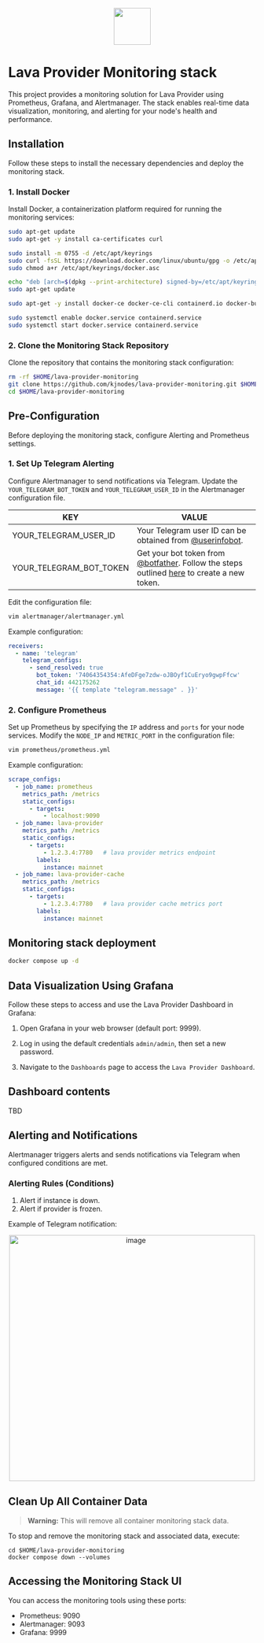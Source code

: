 <p align="center">
  <img height="75" height="auto" src="https://services.kjnodes.com/assets/images/logos/lava.png">
</p>

# Lava Provider Monitoring stack

This project provides a monitoring solution for Lava Provider using Prometheus, Grafana, and Alertmanager. The stack enables real-time data visualization, monitoring, and alerting for your node's health and performance.

## Installation

Follow these steps to install the necessary dependencies and deploy the monitoring stack.

### 1. Install Docker

Install Docker, a containerization platform required for running the monitoring services:

```bash
sudo apt-get update
sudo apt-get -y install ca-certificates curl

sudo install -m 0755 -d /etc/apt/keyrings
sudo curl -fsSL https://download.docker.com/linux/ubuntu/gpg -o /etc/apt/keyrings/docker.asc
sudo chmod a+r /etc/apt/keyrings/docker.asc

echo "deb [arch=$(dpkg --print-architecture) signed-by=/etc/apt/keyrings/docker.asc] https://download.docker.com/linux/ubuntu $(. /etc/os-release && echo "$VERSION_CODENAME") stable" | sudo tee /etc/apt/sources.list.d/docker.list > /dev/null
sudo apt-get update

sudo apt-get -y install docker-ce docker-ce-cli containerd.io docker-buildx-plugin docker-compose-plugin

sudo systemctl enable docker.service containerd.service
sudo systemctl start docker.service containerd.service
```

### 2. Clone the Monitoring Stack Repository

Clone the repository that contains the monitoring stack configuration:

```bash
rm -rf $HOME/lava-provider-monitoring
git clone https://github.com/kjnodes/lava-provider-monitoring.git $HOME/lava-provider-monitoring
cd $HOME/lava-provider-monitoring
```

## Pre-Configuration

Before deploying the monitoring stack, configure Alerting and Prometheus settings.

### 1. Set Up Telegram Alerting

Configure Alertmanager to send notifications via Telegram. Update the `YOUR_TELEGRAM_BOT_TOKEN` and `YOUR_TELEGRAM_USER_ID` in the Alertmanager configuration file.

| KEY | VALUE |
|---------------|-------------|
| YOUR_TELEGRAM_USER_ID | Your Telegram user ID can be obtained from [@userinfobot](https://t.me/userinfobot). |
| YOUR_TELEGRAM_BOT_TOKEN | Get your bot token from [@botfather](https://telegram.me/botfather). Follow the steps outlined [here](https://core.telegram.org/bots#6-botfather) to create a new token. |

Edit the configuration file:

```bash
vim alertmanager/alertmanager.yml
```

Example configuration:

```yml
receivers:
  - name: 'telegram'
    telegram_configs:
      - send_resolved: true
        bot_token: '74064354354:AfeDFge7zdw-oJBOyf1CuEryo9gwpFfcw'
        chat_id: 442175262
        message: '{{ template "telegram.message" . }}'
```

### 2. Configure Prometheus

Set up Prometheus by specifying the `IP` address and `ports` for your node services. Modify the `NODE_IP` and `METRIC_PORT` in the configuration file:

```bash
vim prometheus/prometheus.yml
```

Example configuration:

```yml
scrape_configs:
  - job_name: prometheus
    metrics_path: /metrics
    static_configs:
      - targets:
          - localhost:9090
  - job_name: lava-provider
    metrics_path: /metrics
    static_configs:
      - targets:
          - 1.2.3.4:7780   # lava provider metrics endpoint
        labels:
          instance: mainnet
  - job_name: lava-provider-cache
    metrics_path: /metrics
    static_configs:
      - targets:
          - 1.2.3.4:7780   # lava provider cache metrics port
        labels:
          instance: mainnet
```

## Monitoring stack deployment

```bash
docker compose up -d
```

## Data Visualization Using Grafana

Follow these steps to access and use the Lava Provider Dashboard in Grafana:

1. Open Grafana in your web browser (default port: 9999).

2. Log in using the default credentials `admin/admin`, then set a new password.

3. Navigate to the `Dashboards` page to access the `Lava Provider Dashboard`.

## Dashboard contents

TBD

## Alerting and Notifications

Alertmanager triggers alerts and sends notifications via Telegram when configured conditions are met.

### Alerting Rules (Conditions)

1. Alert if instance is down.
2. Alert if provider is frozen.

Example of Telegram notification:

<div style="text-align: center;">
    <img src="images/telegram-alerts.png" alt="image" width="500" />
</div>

## Clean Up All Container Data

> **Warning:** This will remove all container monitoring stack data.

To stop and remove the monitoring stack and associated data, execute:

```
cd $HOME/lava-provider-monitoring
docker compose down --volumes
```

## Accessing the Monitoring Stack UI

You can access the monitoring tools using these ports:
- Prometheus: 9090
- Alertmanager: 9093
- Grafana: 9999
